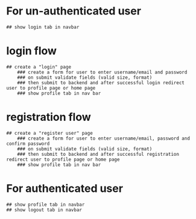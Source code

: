 # For un-authenticated user
    ## show login tab in navbar

# login flow
    ## create a "login" page
        ### create a form for user to enter username/email and password
        ### on submit validate fields (valid size, format)
        ### then submit to backend and after successful login redirect user to profile page or home page
        ### show profile tab in nav bar

# registration flow
    ## create a "register user" page
        ### create a form for user to enter username/email, password and confirm password 
        ### on submit validate fields (valid size, format)
        ### then submit to backend and after successful registration redirect user to profile page or home page
        ### show profile tab in nav bar

# For authenticated user
    ## show profile tab in navbar
    ## show logout tab in navbar